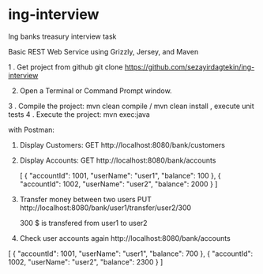 # ing-interview
Ing banks treasury  interview task

Basic REST Web Service using Grizzly, Jersey, and Maven

1 . Get project from github 
    git  clone https://github.com/sezayirdagtekin/ing-interview

2. Open a Terminal or Command Prompt window.

3 .   Compile the project:
       mvn clean compile  /  mvn clean install , execute unit tests
4  .    Execute the project: mvn exec:java

with Postman:
1. Display Customers:
  GET
   http://localhost:8080/bank/customers
2. Display Accounts:
   GET
   http://localhost:8080/bank/accounts
   
   [
    {
        "accountId": 1001,
        "userName": "user1",
        "balance": 100
    },
    {
        "accountId": 1002,
        "userName": "user2",
        "balance": 2000
    }
]
   
 3. Transfer money between two users
    PUT
    http://localhost:8080/bank/user1/transfer/user2/300
    
    300 $ is transfered from user1 to user2
    
   4. Check user accounts again
     http://localhost:8080/bank/accounts
     
  [
    {
        "accountId": 1001,
        "userName": "user1",
        "balance": 700
    },
    {
        "accountId": 1002,
        "userName": "user2",
        "balance": 2300
    }
]


